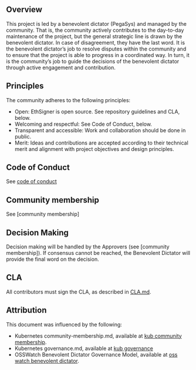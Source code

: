 ## Overview
This project is led by a benevolent dictator (PegaSys) and managed by the community.
That is, the community actively contributes to the day-to-day maintenance of the project, but the 
general strategic line is drawn by the benevolent dictator. In case of disagreement, they have the 
last word.
It is the benevolent dictator’s job to resolve disputes within the community and to ensure that the
project is able to progress in a coordinated way. In turn, it is the community’s job to guide the
decisions of the benevolent dictator through active engagement and contribution.


## Principles
The community adheres to the following principles:
* Open: EthSigner is open source. See repository guidelines and CLA, below.
* Welcoming and respectful: See Code of Conduct, below.
* Transparent and accessible: Work and collaboration should be done in public. 
* Merit: Ideas and contributions are accepted according to their technical merit and alignment with
project objectives and design principles.

## Code of Conduct
See [code of conduct]

## Community membership
See [community membership]

## Decision Making
Decision making will be handled by the Approvers (see [community membership]).
If consensus cannot be reached, the Benevolent Dictator will provide the final word on the decision.

## CLA
All contributors must sign the CLA, as described in [CLA.md].

## Attribution
This document was influenced by the following:
- Kubernetes community-membership.md, available at [kub community membership].
- Kubernetes governance.md, available at [kub governance]  
- OSSWatch Benevolent Dictator Governance Model, available at [oss watch benevolent dictator].  

[CLA.md]: /CLA.md
[code of conduct]: /CODE-OF-CONDUCT.md
[oss watch benevolent dictator]: http://oss-watch.ac.uk/resources/benevolentdictatorgovernancemodel
[kub community membership]: https://raw.githubusercontent.com/kubernetes/community/master/community-membership.md
[kub governance]:https://github.com/kubernetes/community/blob/master/governance.md
